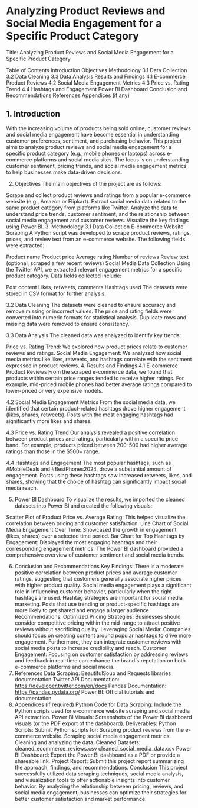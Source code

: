  # Analyzing Product Reviews and Social Media Engagement for a Specific Product Category
Title:
Analyzing Product Reviews and Social Media Engagement for a Specific Product Category

Table of Contents
Introduction
Objectives
Methodology
3.1 Data Collection
3.2 Data Cleaning
3.3 Data Analysis
Results and Findings
4.1 E-commerce Product Reviews
4.2 Social Media Engagement Metrics
4.3 Price vs. Rating Trend
4.4 Hashtags and Engagement
Power BI Dashboard
Conclusion and Recommendations
References
Appendices (if any) 
## 1. Introduction
With the increasing volume of products being sold online, customer reviews and social media engagement have become essential in understanding customer preferences, sentiment, and purchasing behavior. This project aims to analyze product reviews and social media engagement for a specific product category (e.g., mobile phones or laptops) across e-commerce platforms and social media sites. The focus is on understanding customer sentiment, pricing trends, and social media engagement metrics to help businesses make data-driven decisions.

2. Objectives
The main objectives of the project are as follows:

Scrape and collect product reviews and ratings from a popular e-commerce website (e.g., Amazon or Flipkart).
Extract social media data related to the same product category from platforms like Twitter.
Analyze the data to understand price trends, customer sentiment, and the relationship between social media engagement and customer reviews.
Visualize the key findings using Power BI.
3. Methodology
3.1 Data Collection
E-commerce Website Scraping
A Python script was developed to scrape product reviews, ratings, prices, and review text from an e-commerce website. The following fields were extracted:

Product name
Product price
Average rating
Number of reviews
Review text (optional, scraped a few recent reviews)
Social Media Data Collection
Using the Twitter API, we extracted relevant engagement metrics for a specific product category. Data fields collected include:

Post content
Likes, retweets, comments
Hashtags used
The datasets were stored in CSV format for further analysis.

3.2 Data Cleaning
The datasets were cleaned to ensure accuracy and remove missing or incorrect values. The price and rating fields were converted into numeric formats for statistical analysis. Duplicate rows and missing data were removed to ensure consistency.

3.3 Data Analysis
The cleaned data was analyzed to identify key trends:

Price vs. Rating Trend: We explored how product prices relate to customer reviews and ratings.
Social Media Engagement: We analyzed how social media metrics like likes, retweets, and hashtags correlate with the sentiment expressed in product reviews.
4. Results and Findings
4.1 E-commerce Product Reviews
From the scraped e-commerce data, we found that products within certain price ranges tended to receive higher ratings. For example, mid-priced mobile phones had better average ratings compared to lower-priced or very expensive models.

4.2 Social Media Engagement Metrics
From the social media data, we identified that certain product-related hashtags drove higher engagement (likes, shares, retweets). Posts with the most engaging hashtags had significantly more likes and shares.

4.3 Price vs. Rating Trend
Our analysis revealed a positive correlation between product prices and ratings, particularly within a specific price band. For example, products priced between $200–$500 had higher average ratings than those in the $500+ range.

4.4 Hashtags and Engagement
The most popular hashtags, such as #MobileDeals and #BestPhones2024, drove a substantial amount of engagement. Posts using these hashtags saw increased retweets, likes, and shares, showing that the choice of hashtag can significantly impact social media reach.

5. Power BI Dashboard
To visualize the results, we imported the cleaned datasets into Power BI and created the following visuals:

Scatter Plot of Product Price vs. Average Rating: This helped visualize the correlation between pricing and customer satisfaction.
Line Chart of Social Media Engagement Over Time: Showcased the growth in engagement (likes, shares) over a selected time period.
Bar Chart for Top Hashtags by Engagement: Displayed the most engaging hashtags and their corresponding engagement metrics.
The Power BI dashboard provided a comprehensive overview of customer sentiment and social media trends.

6. Conclusion and Recommendations
Key Findings:
There is a moderate positive correlation between product prices and average customer ratings, suggesting that customers generally associate higher prices with higher product quality.
Social media engagement plays a significant role in influencing customer behavior, particularly when the right hashtags are used.
Hashtag strategies are important for social media marketing. Posts that use trending or product-specific hashtags are more likely to get shared and engage a larger audience.
Recommendations:
Optimized Pricing Strategies: Businesses should consider competitive pricing within the mid-range to attract positive reviews without sacrificing quality.
Leveraging Social Media: Companies should focus on creating content around popular hashtags to drive more engagement. Furthermore, they can integrate customer reviews with social media posts to increase credibility and reach.
Customer Engagement: Focusing on customer satisfaction by addressing reviews and feedback in real-time can enhance the brand's reputation on both e-commerce platforms and social media.
7. References
Data Scraping: BeautifulSoup and Requests libraries documentation
Twitter API Documentation: https://developer.twitter.com/en/docs
Pandas Documentation: https://pandas.pydata.org/
Power BI: Official tutorials and documentation
8. Appendices (if required)
Python Code for Data Scraping: Include the Python scripts used for e-commerce website scraping and social media API extraction.
Power BI Visuals: Screenshots of the Power BI dashboard visuals (or the PDF export of the dashboard).
Deliverables:
Python Scripts:
Submit Python scripts for:
Scraping product reviews from the e-commerce website.
Scraping social media engagement metrics.
Cleaning and analyzing the data.
Cleaned Datasets:
cleaned_ecommerce_reviews.csv
cleaned_social_media_data.csv
Power BI Dashboard:
Export the Power BI dashboard as a PDF or provide a shareable link.
Project Report:
Submit this project report summarizing the approach, findings, and recommendations.
Conclusion
This project successfully utilized data scraping techniques, social media analysis, and visualization tools to offer actionable insights into customer behavior. By analyzing the relationship between pricing, reviews, and social media engagement, businesses can optimize their strategies for better customer satisfaction and market performance.
